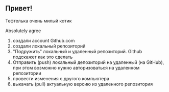 ## Привет!

Тефтелька очень милый котик

Absolutely agree

1. создали account Gıthub.com
2. создали локальный репозиторий
3. "Подружить" локальный и удаленный репозиторий. Github подскажет как это сделать
4. Отправить (push) локальный депозиторий на удаленный (на GitHub), при этом возможно нужно авторизоваться на удаленном репозитории
5. провести изменения с другого компьютера
6. выкачать (pull) актуальную версию из удаленного репозитория
